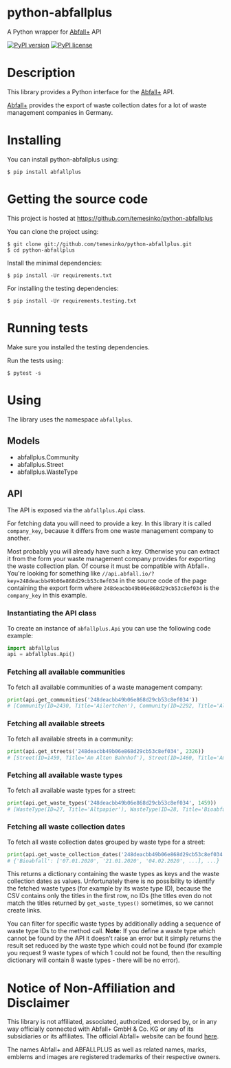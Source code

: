 # python-abfallplus
A Python wrapper for [Abfall+](https://www.abfallplus.de/) API

[![PyPI version](https://img.shields.io/pypi/v/abfallplus)](https://pypi.python.org/pypi/abfallplus/)
[![PyPI license](https://img.shields.io/pypi/l/abfallplus)](https://pypi.python.org/pypi/abfallplus/)

# Description
This library provides a Python interface for the [Abfall+](https://www.abfallplus.de/) API.

[Abfall+](https://www.abfallplus.de/) provides the export of waste collection dates for a lot of waste management companies in Germany.

# Installing
You can install python-abfallplus using:
```
$ pip install abfallplus
```

# Getting the source code
This project is hosted at https://github.com/temesinko/python-abfallplus

You can clone the project using:
```
$ git clone git://github.com/temesinko/python-abfallplus.git
$ cd python-abfallplus
```

Install the minimal dependencies:
```
$ pip install -Ur requirements.txt
```

For installing the testing dependencies:
```
$ pip install -Ur requirements.testing.txt
```

# Running tests
Make sure you installed the testing dependencies.

Run the tests using:
```
$ pytest -s
```

# Using
The library uses the namespace `abfallplus`.

## Models
*  abfallplus.Community
*  abfallplus.Street
*  abfallplus.WasteType

## API
The API is exposed via the `abfallplus.Api` class.

For fetching data you will need to provide a key. In this library it is called `company_key`, because it differs from
one waste management company to another.

Most probably you will already have such a key. Otherwise you can extract it from the form your waste management
company provides for exporting the waste collection plan. Of course it must be compatible with Abfall+. You're looking
for something like `//api.abfall.io/?key=248deacbb49b06e868d29cb53c8ef034` in the source code of the page containing
the export form where `248deacbb49b06e868d29cb53c8ef034` is the `company_key` in this example.

### Instantiating the API class
To create an instance of `abfallplus.Api` you can use the following code example:
```python
import abfallplus
api = abfallplus.Api()
```

### Fetching all available communities
To fetch all available communities of a waste management company:
```python
print(api.get_communities('248deacbb49b06e868d29cb53c8ef034'))
# [Community(ID=2430, Title='Ailertchen'), Community(ID=2292, Title='Alpenrod'), ...]
```

### Fetching all available streets
To fetch all available streets in a community:
```python
print(api.get_streets('248deacbb49b06e868d29cb53c8ef034', 2326))
# [Street(ID=1459, Title='Am Alten Bahnhof'), Street(ID=1460, Title='Am Fichtenstrauch'), ...]
```

### Fetching all available waste types
To fetch all available waste types for a street:
```python
print(api.get_waste_types('248deacbb49b06e868d29cb53c8ef034', 1459))
# [WasteType(ID=27, Title='Altpapier'), WasteType(ID=28, Title='Bioabfall'), WasteType(ID=17, Title='Gelber Sack'), ...]
```

### Fetching all waste collection dates
To fetch all waste collection dates grouped by waste type for a street:
```python
print(api.get_waste_collection_dates('248deacbb49b06e868d29cb53c8ef034', 1459, datetime(2020, 1, 1), datetime(2020, 12, 31)))
# {'Bioabfall': ['07.01.2020', '21.01.2020', '04.02.2020', ...], ...}
```
This returns a dictionary containing the waste types as keys and the waste collection dates as values. Unfortunately
there is no possibility to identify the fetched waste types (for example by its waste type ID), because the CSV
contains only the titles in the first row, no IDs (the titles even do not match the titles returned by `get_waste_types()`
sometimes, so we cannot create links.

You can filter for specific waste types by additionally adding a sequence of waste type IDs to the method call. **Note:**
If you define a waste type which cannot be found by the API it doesn't raise an error but it simply returns the result
set reduced by the waste type which could not be found (for example you request 9 waste types of which 1 could not be
found, then the resulting dictionary will contain 8 waste types - there will be no error).

# Notice of Non-Affiliation and Disclaimer
This library is not affiliated, associated, authorized, endorsed by, or in any way officially connected with
Abfall+ GmbH & Co. KG or any of its subsidiaries or its affiliates. The official Abfall+ website can be found
[here](https://www.abfallplus.de/).

The names Abfall+ and ABFALLPLUS as well as related names, marks, emblems and images are registered trademarks of their
respective owners.
